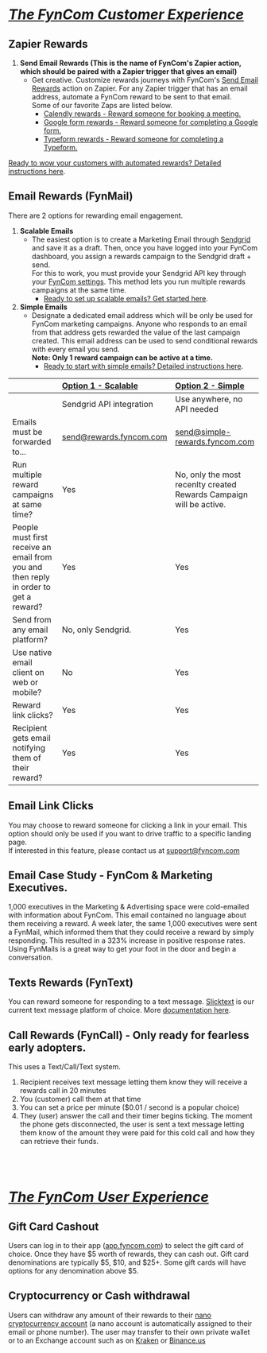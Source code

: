 # <u>_The FynCom Customer Experience_</u>

## Zapier Rewards

1. **Send Email Rewards (This is the name of FynCom's Zapier action, which should be paired with a Zapier trigger that gives an email)**
   * Get creative. Customize rewards journeys with FynCom's [Send Email Rewards](https://zapier.com/apps/fyncom/integrations) action on Zapier. For any Zapier trigger that has an email address, automate a FynCom reward to be sent to that email. <br>
   Some of our favorite Zaps are listed below.
        * [Calendly rewards - Reward someone for booking a meeting.](https://zapier.com/shared/d3b8c380ec3e92855d6160075e243e4fc0cab081)
        * [Google form rewards - Reward someone for completing a Google form.](https://zapier.com/shared/6ec3d6005364fc5735a80342fbc878376556d22f)
        * [Typeform rewards - Reward someone for completing a Typeform.](https://zapier.com/shared/5605b1ceffcf3fe14d5cdd91717847590d849841)

[Ready to wow your customers with automated rewards? Detailed instructions here](https://www.fyncom.com/zapier-rewards).


## Email Rewards (FynMail)

There are 2 options for rewarding email engagement.

1. **Scalable Emails**
   * The easiest option is to create a Marketing Email through [Sendgrid](https://sendgrid.com/) and save it as a draft. Then, once you have logged into your FynCom dashboard, you assign a rewards campaign to the Sendgrid draft + send. <br>
    For this to work, you must provide your Sendgrid API key through your [FynCom settings](https://dashboard.fyncom.com/settings). This method lets you run multiple rewards campaigns at the same time. 
     * [Ready to set up scalable emails? Get started here](https://www.fyncom.com/email-forwarding-setup-for-instant-rewards-delivery).
2. **Simple Emails**
   * Designate a dedicated email address which will be only be used for FynCom marketing campaigns. Anyone who responds to an email from that address gets 
    rewarded the value of the last campaign created. This email address can be used to send conditional rewards with every email you send. <br>
**Note: Only 1 reward campaign can be active at a time.**
     * [Ready to start with simple emails? Detailed instructions here](https://www.fyncom.com/simple-email-rewards-setup).

|                                                                                      | [Option 1 - Scalable](https://www.fyncom.com/email-forwarding-setup-for-instant-rewards-delivery)  | [Option 2 - Simple](https://www.fyncom.com/simple-email-rewards-setup)                                               |
|:-------------------------------------------------------------------------------------|:-------------------------|:--------------------------------------------------------------------|
|                                                                                      | Sendgrid API integration | Use anywhere, no API needed                                         |
| Emails must be forwarded to...                                                       | send@rewards.fyncom.com  | send@simple-rewards.fyncom.com                                      |
| Run multiple reward campaigns at same time?                                          | Yes                      | No, only the most recenlty created Rewards Campaign will be active. |
| People must first receive an email from you and then reply in order to get a reward? | Yes                      | Yes                                                                 |
| Send from any email platform?                                                        | No, only Sendgrid.       | Yes                                                                 |
| Use native email client on web or mobile?                                            | No                       | Yes                                                                 |
| Reward link clicks?                                                                  | Yes                      | Yes                                                                 |
| Recipient gets email notifying them of their reward?                                 | Yes                      | Yes                                                                 |


## Email Link Clicks

You may choose to reward someone for clicking a link in your email. This option should only be used if you want to drive traffic to a specific landing page. <br>
If interested in this feature, please contact us at support@fyncom.com

## Email Case Study - FynCom &amp; Marketing Executives.

1,000 executives in the Marketing &amp; Advertising space were cold-emailed with information about FynCom. This email contained no language about them 
receiving a reward. A week later, the same 1,000 executives were sent a FynMail, which informed them that they could receive a reward by simply responding. 
This resulted in a 323% increase in positive response rates. Using FynMails is a great way to get your foot in the door and begin a conversation.

## Texts Rewards (FynText)

You can reward someone for responding to a text message. [Slicktext](https://www.slicktext.com/) is our current text message platform of choice. 
More [documentation here](https://docs.google.com/document/d/1g6aD-PduabC7FffhTBFVFvFJe6detAaC3X18RikApj4/edit?usp=sharing).

## Call Rewards (FynCall) - Only ready for fearless early adopters.

This uses a Text/Call/Text system.

1. Recipient receives text message letting them know they will receive a rewards call in 20 minutes
2. You (customer) call them at that time
3. You can set a price per minute ($0.01 / second is a popular choice)
4. They (user) answer the call and their timer begins ticking. The moment the phone gets disconnected, the user is sent a text message letting them know of 
the amount they were paid for this cold call and how they can retrieve their funds.

<br><br>

# <u>_The FynCom User Experience_</u>

## Gift Card Cashout

Users can log in to their app ([app.fyncom.com](https://app.fyncom.com/)) to select the gift card of choice. Once they have $5 worth of rewards, 
they can cash out. Gift card denominations are typically $5, $10, and $25+. Some gift cards will have options for any denomination above $5.

## Cryptocurrency or Cash withdrawal

Users can withdraw any amount of their rewards to their [nano cryptocurrency account](https://nano.org/) (a nano account is automatically assigned to
their email or phone number). The user may transfer to their own private wallet or to an Exchange account such as on [Kraken](https://www.kraken.com/) or [Binance.us](https://www.binance.us/en/home)
